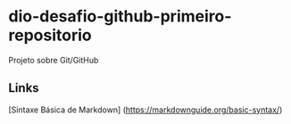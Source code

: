 # dio-desafio-github-primeiro-repositorio
Projeto sobre Git/GitHub
## Links
[Sintaxe Básica de Markdown] (https://markdownguide.org/basic-syntax/)
